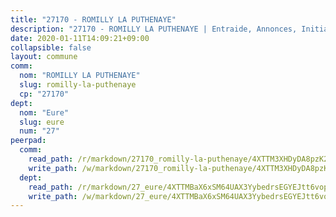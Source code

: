 ```yaml
---
title: "27170 - ROMILLY LA PUTHENAYE"
description: "27170 - ROMILLY LA PUTHENAYE | Entraide, Annonces, Initiatives"
date: 2020-01-11T14:09:21+09:00
collapsible: false
layout: commune
comm:
  nom: "ROMILLY LA PUTHENAYE"
  slug: romilly-la-puthenaye
  cp: "27170"
dept:
  nom: "Eure"
  slug: eure
  num: "27"
peerpad:
  comm:
    read_path: /r/markdown/27170_romilly-la-puthenaye/4XTTM3XHDyDA8pzK2qm712gPESfNf47ndiZwXp5snUmtgV1mA
    write_path: /w/markdown/27170_romilly-la-puthenaye/4XTTM3XHDyDA8pzK2qm712gPESfNf47ndiZwXp5snUmtgV1mA-K3TgU5ToQsEWHPx4rtjcJ5Eu3LHGjw9PLEzaTW8YBF6zD6hfR4x5XxzvTzZDYLa1LFMLfypwRZNb8gtJ9u9nDRY6TozHdoB1W1PGN88DqeSF2pF51pHyrkgjmUPxUgM6fGKmLExp
  dept:
    read_path: /r/markdown/27_eure/4XTTMBaX6xSM64UAX3YybedrsEGYEJtt6vopdQsPEFtGijgwg
    write_path: /w/markdown/27_eure/4XTTMBaX6xSM64UAX3YybedrsEGYEJtt6vopdQsPEFtGijgwg-K3TgUmjy61Gu7ZFzjoVmiacXP2Rc4pq6sxVCYUX3mFQZWQw9yCKsEoAMagtuW4jJTYhK96DsWW4cPmZLagvQNZ34BscGcu4btrtJibt18c1mpqofaWe6Q3RartDiuMTjY7NrsH4r
---
```



